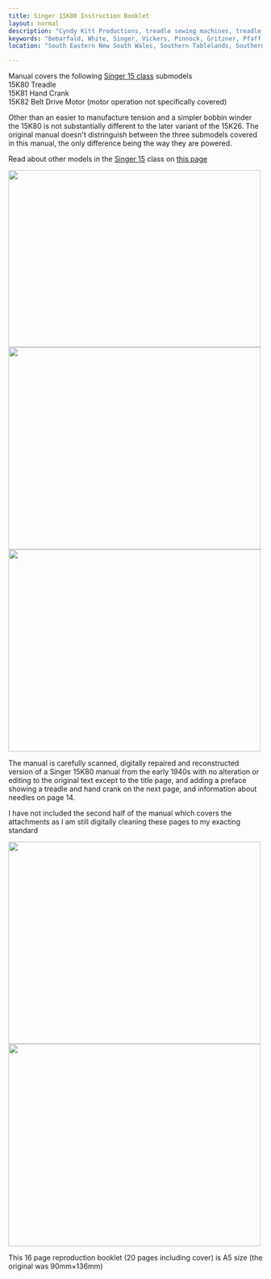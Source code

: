 ```yaml
---
title: Singer 15K80 Instruction Booklet
layout: normal
description: "Cyndy Kitt Productions, treadle sewing machines, treadle sewing machine parts, sewing machine parts, vintage treadle sewing machines, reproduction sewing machine manuals, sewing machine manual, eco sewing"
keywords: "Bebarfald, White, Singer, Vickers, Pinnock, Gritzner, Pfaff, treadle sewing machine, vintage sewing machine, sewing machine manual"
location: "South Eastern New South Wales, Southern Tablelands, Southern Highlands, Goulburn, New South Wales, Australia.  Custom clothing and costume.  Craft accesories "

---
```


<div class="container">
<p class="h4 font-weight-bold">Manual covers the following <a href="{{ "machines/info-15" | relative_url }}">Singer 15 class</a> submodels<br> 15K80 Treadle<br> 15K81 Hand Crank<br> 15K82 Belt Drive Motor (motor operation not specifically covered)</p>
<p>Other than an easier to manufacture tension and a simpler bobbin winder the 15K80 is not substantially different to the later variant of the 15K26.  The original manual doesn't distringuish between the three submodels covered in this manual, the only difference being the way they are powered.</p> 
<p class="h6 text-center">Read about other models in the <a href="{{ "machines/info-15" | relative_url }}">Singer 15</a> class on <a href="{{ "machines/info-15" | relative_url }}">this page</a> </h6>
<p class="text-center"><img class="img-fluid my-1" src="{{ "machines/pic/singer/15K80.png" | relative_url }}" width="500" height="350"> 
<img class="img-fluid my-1" src="{{ "machines/pic/singer/15K26.02.png" | relative_url }}" width="500" height="400">
<img class="img-fluid my-1" src="{{"pic/MAN-15K80.00.jpg"}}" width="500" height="400"></p>
<p>The manual is carefully scanned, digitally repaired and reconstructed version of a Singer 15K80 manual from the early 1940s with no alteration or editing to the original text except to the title page, and adding a preface showing a treadle and hand crank on the next page, and information about needles on page 14.</p> <p>I have not included the second half of the manual which covers the attachments as I am still digitally cleaning these pages to my exacting standard</p>
<p><img class="img-fluid my-1" src="{{"pic/MAN-15K80.02.jpg"}}" width="500" height="400">
<img class="img-fluid my-1" src="{{"pic/MAN-15K80.03.jpg"}}" width="500" height="400"></p>
<p class="h6 text-center">This 16 page reproduction booklet (20 pages including cover) is A5 size (the original was 90mm&times;136mm)</p>
